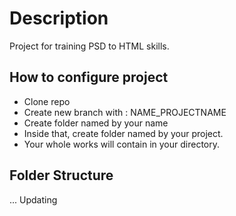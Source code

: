 # Description

Project for training PSD to HTML skills.

## How to configure project

- Clone repo
- Create new branch with : NAME_PROJECTNAME
- Create folder named by your name
- Inside that, create folder named by your project.
- Your whole works will contain in your directory.

## Folder Structure

... Updating
